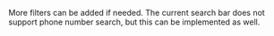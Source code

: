 More filters can be added if needed.
The current search bar does not support phone number search, but this can be implemented as well.
